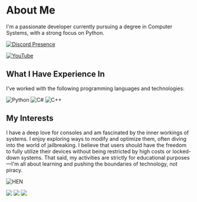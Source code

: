 # About Me

I'm a passionate developer currently pursuing a degree in Computer Systems, with a strong focus on Python.

[![Discord Presence](https://lanyard.cnrad.dev/api/752513508419305529)](https://discord.com/users/752513508419305529)


[![YouTube](https://img.shields.io/badge/YouTube-%23FF0000.svg?logo=YouTube&logoColor=white)](https://www.youtube.com/channel/UCs2Wdpew0ItUZ_aoiZOdw4g)

## What I Have Experience In

I've worked with the following programming languages and technologies:

![Python](https://img.shields.io/badge/python-3670A0?style=flat-square&logo=python&logoColor=ffdd54) 
![C#](https://img.shields.io/badge/c%23-%23239120.svg?style=flat-square&logo=csharp&logoColor=white) 
![C++](https://img.shields.io/badge/c++-%2300599C.svg?style=flat-square&logo=c%2B%2B&logoColor=white)


## My Interests

I have a deep love for consoles and am fascinated by the inner workings of systems. I enjoy exploring ways to modify and optimize them, often diving into the world of jailbreaking. I believe that users should have the freedom to fully utilize their devices without being restricted by high costs or locked-down systems. That said, my activities are strictly for educational purposes—I'm all about learning and pushing the boundaries of technology, not piracy.

![HEN](https://cdn.discordapp.com/attachments/1213965892342382644/1274006776383148044/henn.png?ex=66c0aec5&is=66bf5d45&hm=eea84fd3132a0225492a2a8d6188ffc44d472c35903d6ad45a4de969565e3e70)



![](https://github-readme-stats.vercel.app/api?username=HauntingBug&theme=neon&hide_border=false&include_all_commits=false&count_private=false) ![](https://github-readme-streak-stats.herokuapp.com/?user=HauntingBug&theme=neon&hide_border=false) ![](https://github-readme-stats.vercel.app/api/top-langs/?username=HauntingBug&theme=neon&hide_border=false&include_all_commits=false&count_private=false&layout=compact)


